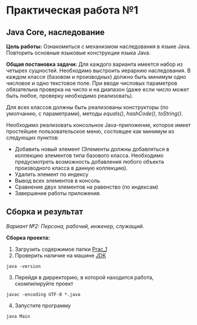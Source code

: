 # Практическая работа №1
## Java Core, наследование
**Цель работы:** Ознакомиться с механизмом наследования в языке Java. Повторить основные языковые конструкции языка Java.

**Общая постановка задачи:** Для каждого варианта имеется набор из четырех сущностей. Необходимо выстроить иерархию наследования. В каждом классе (базовом и производных) должно быть минимум одно числовое и одно текстовое поле. При вводе числовых параметров обязательна проверка на число и на диапазон (даже если число может быть любое, проверку необходимо реализовать).

Для всех классов должны быть реализованы конструкторы (по умолчанию, с параметрами), методы _equals()_, _hashCode()_, _toString()_.

Необходимо реализовать консольное Java-приложение, которое имеет простейшее пользовательское меню, состоящее как минимум из следующих пунктов:

- Добавить новый элемент (Элементы должны добавляться в коллекцию элементов типа базового класса. Необходимо предусмотреть возможность добавления любого объекта производного класса в данную коллекцию).
- Удалить элемент по индексу
- Вывод всех элементов в консоль
- Сравнение двух элементов на равенство (по индексам)
- Завершение работы приложения.

## Сборка и результат
_Вариант №2: Персона, рабочий, инженер, служащий._

**Сборка проекта:**
1. Загрузить содержимое папки [Prac_1](https://github.com/Bokalysha/RKIS/tree/main/Practice/Prac_1/src)
2. Проверить наличие на машине [JDK](https://www.oracle.com/java/technologies/downloads/#jdk17-windows)
```
java -version
```
3. Перейдя в дирректорию, в которой находится работа, скомпилируйте проект
```
javac -encoding UTF-8 *.java
```
4. Запустите программу
```
java Main
```
